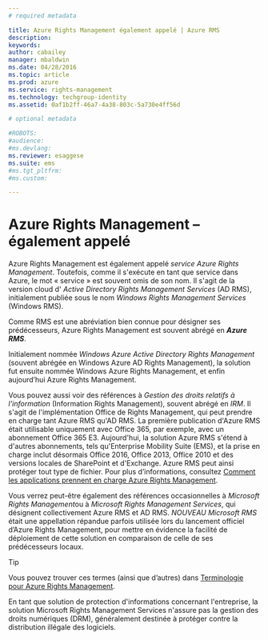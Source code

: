 ```yaml
---
# required metadata

title: Azure Rights Management également appelé | Azure RMS
description:
keywords:
author: cabailey
manager: mbaldwin
ms.date: 04/28/2016
ms.topic: article
ms.prod: azure
ms.service: rights-management
ms.technology: techgroup-identity
ms.assetid: 0af1b2ff-46a7-4a38-803c-5a730e4ff56d

# optional metadata

#ROBOTS:
#audience:
#ms.devlang:
ms.reviewer: esaggese
ms.suite: ems
#ms.tgt_pltfrm:
#ms.custom:

---
```



# Azure Rights Management –  également appelé

Azure Rights Management est également appelé *service Azure Rights Management*. Toutefois, comme il s'exécute en tant que service dans Azure, le mot « service » est souvent omis de son nom. Il s'agit de la version cloud d' *Active Directory Rights Management Services* (AD RMS), initialement publiée sous le nom *Windows Rights Management Services* (Windows RMS).

Comme RMS est une abréviation bien connue pour désigner ses prédécesseurs, Azure Rights Management est souvent abrégé en ***Azure RMS***.

Initialement nommée *Windows Azure Active Directory Rights Management* (souvent abrégée en Windows Azure AD Rights Management), la solution fut ensuite nommée Windows Azure Rights Management, et enfin aujourd’hui Azure Rights Management.

Vous pouvez aussi voir des références à *Gestion des droits relatifs à l'information* (Information Rights Management), souvent abrégé en *IRM*. Il s'agit de l'implémentation Office de Rights Management, qui peut prendre en charge tant Azure RMS qu'AD RMS.  La première publication d'Azure RMS était utilisable uniquement avec Office 365, par exemple, avec un abonnement Office 365 E3. Aujourd'hui, la solution Azure RMS s'étend à d'autres abonnements, tels qu'Enterprise Mobility Suite (EMS), et la prise en charge inclut désormais Office 2016, Office 2013, Office 2010 et des versions locales de SharePoint et d'Exchange. Azure RMS peut ainsi protéger tout type de fichier. Pour plus d’informations, consultez [Comment les applications prennent en charge Azure Rights Management](applications-support.md).

Vous verrez peut-être également des références occasionnelles à *Microsoft Rights Management*ou à *Microsoft Rights Management Services*, qui désignent collectivement Azure RMS et AD RMS.  *NOUVEAU Microsoft RMS* était une appellation répandue parfois utilisée lors du lancement officiel d’Azure Rights Management, pour mettre en évidence la facilité de déploiement de cette solution en comparaison de celle de ses prédécesseurs locaux.

> [!TIP]
> Vous pouvez trouver ces termes (ainsi que d’autres) dans [Terminologie pour Azure Rights Management](../get-started/terminology.md).

En tant que solution de protection d'informations concernant l'entreprise, la solution Microsoft Rights Management Services n'assure pas la gestion des droits numériques (DRM), généralement destinée à protéger contre la distribution illégale des logiciels. 



<!--HONumber=Apr16_HO3-->


